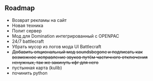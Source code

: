 ## Roadmap
* Возврат рекламы на сайт
* Новая техника
* Полит сервер
* Мод для Domination интегрированный с OPENPAC
* 24/7 battlecraft
* Убрать мусор из логов мода UI Battlecraft
* ~~Добавить опциональный мод soundsbegone и подписать как возможное исправление звуков путём частичного отключения ненужных, так же закинуть кфг для него~~
* пустынная карта (kulib)
* починить python
